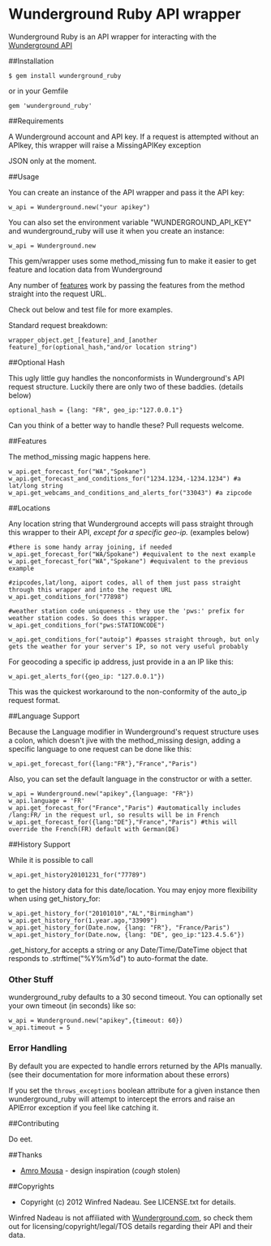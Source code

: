 # Wunderground Ruby API wrapper

Wunderground Ruby is an API wrapper for interacting with the [Wunderground API](http://www.wunderground.com/weather/api/)


##Installation

    $ gem install wunderground_ruby

or in your Gemfile

	gem 'wunderground_ruby'

##Requirements

A Wunderground account and API key.
If a request is attempted without an APIkey, this wrapper will raise a MissingAPIKey exception

JSON only at the moment.

##Usage

You can create an instance of the API wrapper and pass it the API key:

    w_api = Wunderground.new("your apikey")

You can also set the environment variable "WUNDERGROUND_API_KEY" and wunderground_ruby will use it when you create an instance:

    w_api = Wunderground.new

This gem/wrapper uses some method_missing fun to make it easier to get feature and location data from Wunderground

Any number of [features](http://www.wunderground.com/weather/api/d/documentation.html#request) work by passing the features from the method straight into the request URL.

Check out below and test file for more examples.

Standard request breakdown:

	wrapper_object.get_[feature]_and_[another feature]_for(optional_hash,"and/or location string")
	
##Optional Hash

This ugly little guy handles the nonconformists in Wunderground's API request structure. Luckily there are only two of these baddies. (details below)

	optional_hash = {lang: "FR", geo_ip:"127.0.0.1"}
	
Can you think of a better way to handle these? Pull requests welcome.

##Features

The method_missing magic happens here.

	w_api.get_forecast_for("WA","Spokane")
	w_api.get_forecast_and_conditions_for("1234.1234,-1234.1234") #a lat/long string
	w_api.get_webcams_and_conditions_and_alerts_for("33043") #a zipcode

##Locations

Any location string that Wunderground accepts will pass straight through this wrapper to their API, _except for a specific geo-ip._ (examples below)

	#there is some handy array joining, if needed
	w_api.get_forecast_for("WA/Spokane") #equivalent to the next example
	w_api.get_forecast_for("WA","Spokane") #equivalent to the previous example
	
	#zipcodes,lat/long, aiport codes, all of them just pass straight through this wrapper and into the request URL
	w_api.get_conditions_for("77898")
	
	#weather station code uniqueness - they use the 'pws:' prefix for weather station codes. So does this wrapper.
	w_api.get_conditions_for("pws:STATIONCODE")
	
	w_api.get_conditions_for("autoip") #passes straight through, but only gets the weather for your server's IP, so not very useful probably
	
For geocoding a specific ip address, just provide in a an IP like this:
	
	w_api.get_alerts_for({geo_ip: "127.0.0.1"})
	
This was the quickest workaround to the non-conformity of the auto_ip request format.
	
	
##Language Support

Because the Language modifier in Wunderground's request structure uses a colon, which doesn't jive with the method_missing design, adding a specific language to one request can be done like this:

	w_api.get_forecast_for({lang:"FR"},"France","Paris")

Also, you can set the default language in the constructor or with a setter.

	w_api = Wunderground.new("apikey",{language: "FR"})
	w_api.language = 'FR'
	w_api.get_forecast_for("France","Paris") #automatically includes /lang:FR/ in the request url, so results will be in French
	w_api.get_forecast_for({lang:"DE"},"France","Paris") #this will override the French(FR) default with German(DE)
	
##History Support

While it is possible to call

	w_api.get_history20101231_for("77789")

to get the history data for this date/location. You may enjoy more flexibility when using get_history_for:

	w_api.get_history_for("20101010","AL","Birmingham")
	w_api.get_history_for(1.year.ago,"33909")
	w_api.get_history_for(Date.now, {lang: "FR"}, "France/Paris")
	w_api.get_history_for(Date.now, {lang: "DE", geo_ip:"123.4.5.6"})

.get_history_for accepts a string or any Date/Time/DateTime object that responds to .strftime("%Y%m%d") to auto-format the date.


### Other Stuff

wunderground_ruby defaults to a 30 second timeout. You can optionally set your own timeout (in seconds) like so:

	w_api = Wunderground.new("apikey",{timeout: 60})
    w_api.timeout = 5


### Error Handling

By default you are expected to handle errors returned by the APIs manually. (see their documentation for more information about these errors)

If you set the `throws_exceptions` boolean attribute for a given instance then
wunderground_ruby will attempt to intercept the errors and raise an APIError exception if you feel like catching it.

##Contributing

Do eet.

##Thanks

* [Amro Mousa](https://github.com/amro) - design inspiration (*cough* stolen)


##Copyrights

* Copyright (c) 2012 Winfred Nadeau. See LICENSE.txt for details.

Winfred Nadeau is not affiliated with [Wunderground.com](http://wunderground.com), so check them out for licensing/copyright/legal/TOS details regarding their API and their data.

